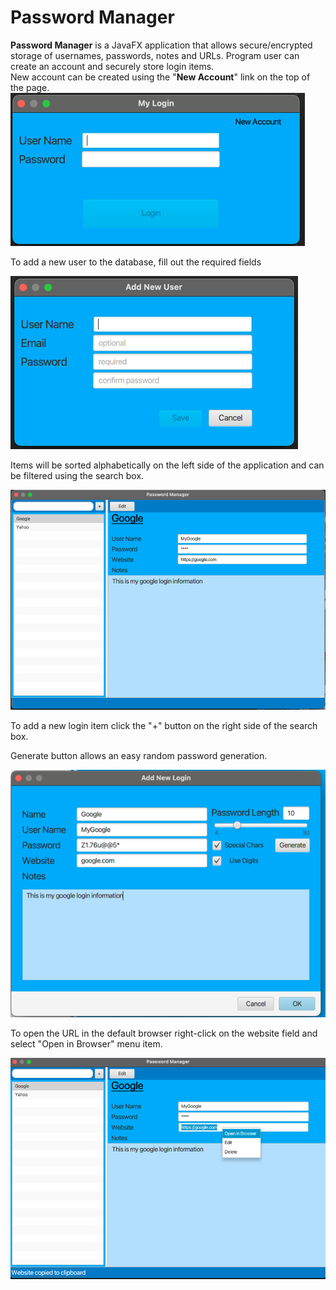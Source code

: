 # Password Manager
**Password Manager** is a JavaFX application that allows secure/encrypted storage of usernames, passwords, notes and URLs. 
Program user can create an account and securely store login items. 
<br/>
New account can be created using the "**New Account**" link on the top of the page.
<br/>
![img.png](src/main/resources/org/eagle/passwordmanager/images/LoginWindow.png)
<p>
To add a new user to the database, fill out the required fields
</p>

![img.png](src/main/resources/org/eagle/passwordmanager/images/NewAccountForm.png)
<p>
Items will be sorted alphabetically on the left side of the application and can be filtered using the search box.
</p>

![img.png](src/main/resources/org/eagle/passwordmanager/images/MainWindow.png)
<p>
To add a new login item click the "+" button on the right side of the search box.
</p>
<p>
Generate button allows an easy random password generation.
</p>

![img_1.png](src/main/resources/org/eagle/passwordmanager/images/AddNewLoginItem.png)
<br/>
<p>
To open the URL in the default browser right-click on the website field and select "Open in Browser" menu item.
</p>

![img.png](src/main/resources/org/eagle/passwordmanager/images/OpenInBrowserOption.png)
